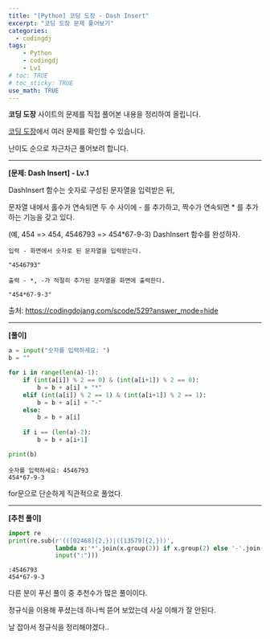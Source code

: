 ```yaml
---
title: "[Python] 코딩 도장 - Dash Insert"
excerpt: "코딩 도장 문제 풀어보기"
categories: 
  - codingdj
tags: 
    - Python
    - codingdj
    - Lv1
# toc: TRUE
# toc_sticky: TRUE
use_math: TRUE
---
```


**코딩 도장** 사이트의 문제를 직접 풀어본 내용을 정리하여 올립니다.

[코딩 도장](https://codingdojang.com/)에서 여러 문제를 확인할 수 있습니다.

난이도 순으로 차근차근 풀어보려 합니다.

---

**[문제: Dash Insert] - Lv.1**

DashInsert 함수는 숫자로 구성된 문자열을 입력받은 뒤, 

문자열 내에서 홀수가 연속되면 두 수 사이에 - 를 추가하고, 짝수가 연속되면 * 를 추가하는 기능을 갖고 있다. 

(예, 454 => 454, 4546793 => 454*67-9-3) DashInsert 함수를 완성하자.

```
입력 - 화면에서 숫자로 된 문자열을 입력받는다.

"4546793"

출력 - *, -가 적절히 추가된 문자열을 화면에 출력한다.

"454*67-9-3"
```

출처: <https://codingdojang.com/scode/529?answer_mode=hide>

---

**[풀이]**


```python
a = input("숫자를 입력하세요: ")
b = ""

for i in range(len(a)-1):
    if (int(a[i]) % 2 == 0) & (int(a[i+1]) % 2 == 0):
        b = b + a[i] + "*"
    elif (int(a[i]) % 2 == 1) & (int(a[i+1]) % 2 == 1):
        b = b + a[i] + "-"
    else:
        b = b + a[i]
        
    if i == (len(a)-2):
        b = b + a[i+1]

print(b)
```

    숫자를 입력하세요: 4546793
    454*67-9-3
    

for문으로 단순하게 직관적으로 풀었다.

---

**[추천 풀이]**


```python
import re
print(re.sub(r'(([02468]{2,})|([13579]{2,}))', 
             lambda x:'*'.join(x.group(2)) if x.group(2) else '-'.join(x.group(3)), 
             input(":")))
```

    :4546793
    454*67-9-3
    

다른 분이 푸신 풀이 중 추천수가 많은 풀이이다.

정규식을 이용해 푸셨는데 하나씩 뜯어 보았는데 사실 이해가 잘 안된다.

날 잡아서 정규식을 정리해야겠다..
